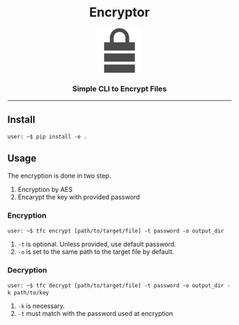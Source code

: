 <div align="center">

# Encryptor

<img src="icon.png" width=100>

### Simple CLI to Encrypt Files

___

</div>

## Install

```shell
user: ~$ pip install -e .
```

## Usage

The encryption is done in two step.

1. Encryption by AES
2. Encarypt the key with provided password

### Encryption

```console
user: ~$ tfc encrypt [path/to/target/file] -t password -o output_dir
```

1. `-t` is optional. Unless provided, use default password.
2. `-o` is set to the same path to the target file by default.

### Decryption

```console
user: ~$ tfc decrypt [path/to/target/file] -t password -o output_dir -k path/to/key
```

1. `-k` is necessary.
2. `-t` must match with the password used at encryption
